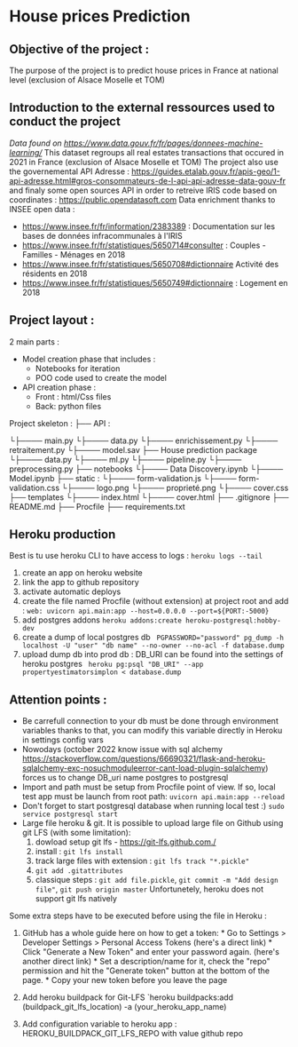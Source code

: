# House prices Prediction
## Objective of the project :
The purpose of the project is to predict house prices in France at national level (exclusion of Alsace Moselle et TOM)

## Introduction to the external ressources used to conduct the project
*Data found on https://www.data.gouv.fr/fr/pages/donnees-machine-learning/*
This dataset regroups all real estates transactions that occured in 2021 in France (exclusion of Alsace Moselle et TOM)
The project also use the governemental API Adresse : https://guides.etalab.gouv.fr/apis-geo/1-api-adresse.html#gros-consommateurs-de-l-api-api-adresse-data-gouv-fr
and finaly some open sources API in order to retreive IRIS code based on coordinates : https://public.opendatasoft.com
Data enrichment thanks to INSEE open data :
 * https://www.insee.fr/fr/information/2383389 : Documentation sur les bases de données infracommunales à l'IRIS
 * https://www.insee.fr/fr/statistiques/5650714#consulter : Couples - Familles - Ménages en 2018
 * https://www.insee.fr/fr/statistiques/5650708#dictionnaire Activité des résidents en 2018
 * https://www.insee.fr/fr/statistiques/5650749#dictionnaire : Logement en 2018


## Project layout :
2 main parts :
  * Model creation phase that includes :
      * Notebooks for iteration
      * POO code used to create the model
  * API creation phase :
      * Front : html/Css files
      * Back: python files

Project skeleton :
├── API :

└├──── main.py
└├──── data.py
└├──── enrichissement.py
└├──── retraitement.py
└├──── model.sav
├── House prediction package
└├──── data.py
└├──── ml.py
└├──── pipeline.py
└├──── preprocessing.py
├── notebooks
└├──── Data Discovery.ipynb
└├──── Model.ipynb
├── static :
└├──── form-validation.js
└├──── form-validation.css
└├──── logo.png
└├──── proprieté.png
└├──── cover.css
├── templates
└├──── index.html
└├──── cover.html
├── .gitignore
├── README.md
├── Procfile
├── requirements.txt


## Heroku production
Best is tu use heroku CLI to have access to logs :
`heroku logs --tail `
1. create an app on heroku website
2. link the app to github repository
3. activate automatic deploys
4. create the file named Procfile (without extension) at project root and add :
`web: uvicorn api.main:app --host=0.0.0.0 --port=${PORT:-5000}`
4. add postgres addons
`heroku addons:create heroku-postgresql:hobby-dev`
5. create a dump of local postgres db
  ` PGPASSWORD="password" pg_dump -h localhost -U "user" "db name" --no-owner --no-acl -f database.dump`
6. upload dump db into prod db : DB_URI can be found into the settings of heroku postgres
` heroku pg:psql "DB_URI" --app propertyestimatorsimplon < database.dump`
##  Attention points :
 * Be carrefull connection to your db must be done through environment variables thanks to that, you can modify this variable directly in Heroku in settings config vars
 * Nowodays (october 2022 know issue with sql alchemy https://stackoverflow.com/questions/66690321/flask-and-heroku-sqlalchemy-exc-nosuchmoduleerror-cant-load-plugin-sqlalchemy) forces us to change DB_uri name postgres to postgresql
 * Import and path must be setup from Procfile point of view. If so, local test app must be launch from root path:
 `uvicorn api.main:app --reload`
* Don't forget to start postgresql database when running local test :)
 `sudo service postgresql start`
* Large file heroku & git. It is possible to upload large file on Github using git LFS (with some limitation):
    1. dowload setup git lfs - https://git-lfs.github.com./
    2. install : `git lfs install`
    3. track large files with extension : `git lfs track "*.pickle"`
    4.  `git add .gitattributes`
    5. classique steps : `git add file.pickle`, `git commit -m "Add design file"`, `git push origin master`
Unfortunetely, heroku does not support git lfs natively

Some extra steps have to be executed before using the file in Heroku :
  1. GitHub has a whole guide here on how to get a token:
    * Go to Settings > Developer Settings > Personal Access Tokens (here's a direct link)
    * Click "Generate a New Token" and enter your password again. (here's another direct link)
    * Set a description/name for it, check the "repo" permission and hit the "Generate token" button at the bottom of the page.
    * Copy your new token before you leave the page

  2. Add heroku buildpack for Git-LFS `heroku buildpacks:add (buildpack_git_lfs_location) -a (your_heroku_app_name)
  3. Add configuration variable to heroku app : HEROKU_BUILDPACK_GIT_LFS_REPO with value github repo

